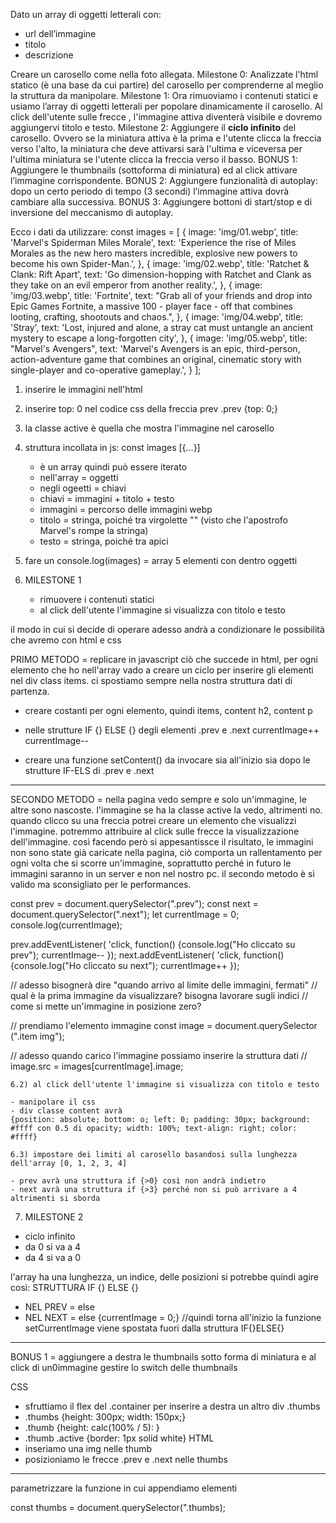 Dato un array di oggetti letterali con:
 - url dell’immagine
 - titolo
 - descrizione

Creare un carosello come nella foto allegata.
Milestone 0:
Analizzate l'html statico (è una base da cui partire) del carosello per comprenderne al meglio la struttura da manipolare.
Milestone 1:
Ora rimuoviamo i contenuti statici e usiamo l’array di oggetti letterali per popolare dinamicamente il carosello.
Al click dell'utente sulle frecce , l'immagine attiva diventerà visibile e dovremo aggiungervi titolo e testo.
Milestone 2:
Aggiungere il **ciclo infinito** del carosello. Ovvero se la miniatura attiva è la prima e l'utente clicca la freccia verso l'alto, la miniatura che deve attivarsi sarà l'ultima e viceversa per l'ultima miniatura se l'utente clicca la freccia verso il basso.
BONUS 1:
Aggiungere le thumbnails (sottoforma di miniatura) ed al click attivare l’immagine corrispondente.
BONUS 2:
Aggiungere funzionalità di autoplay: dopo un certo periodo di tempo (3 secondi) l’immagine attiva dovrà cambiare alla successiva.
BONUS 3:
Aggiungere bottoni di start/stop e di inversione del meccanismo di autoplay.

Ecco i dati da utilizzare:
const images = [
    {
        image: 'img/01.webp',
        title: 'Marvel\'s Spiderman Miles Morale',
        text: 'Experience the rise of Miles Morales as the new hero masters incredible, explosive new powers to become his own Spider-Man.',
    }, {
        image: 'img/02.webp',
        title: 'Ratchet & Clank: Rift Apart',
        text: 'Go dimension-hopping with Ratchet and Clank as they take on an evil emperor from another reality.',
    }, {
        image: 'img/03.webp',
        title: 'Fortnite',
        text: "Grab all of your friends and drop into Epic Games Fortnite, a massive 100 - player face - off that combines looting, crafting, shootouts and chaos.",
    }, {
        image: 'img/04.webp',
        title: 'Stray',
        text: 'Lost, injured and alone, a stray cat must untangle an ancient mystery to escape a long-forgotten city',
    }, {
        image: 'img/05.webp',
        title: "Marvel's Avengers",
        text: 'Marvel\'s Avengers is an epic, third-person, action-adventure game that combines an original, cinematic story with single-player and co-operative gameplay.',
    }
];

1) inserire le immagini nell'html
2) inserire top: 0 nel codice css della freccia prev
 .prev {top: 0;}
3) la classe active è quella che mostra l'immagine nel carosello

4) struttura incollata in js: const images [{...}]
    - è un array quindi può essere iterato
    - nell'array = oggetti
    - negli ogeetti = chiavi
    - chiavi = immagini + titolo + testo
    - immagini = percorso delle immagini webp
    - titolo = stringa, poiché tra virgolette "" (visto che l'apostrofo Marvel's rompe la stringa)
    - testo = stringa, poiché tra apici

5) fare un console.log(images) = array 5 elementi con dentro oggetti

6) MILESTONE 1
    - rimuovere i contenuti statici
    - al click dell'utente l'immagine si visualizza con titolo e testo

il modo in cui si decide di operare adesso andrà a condizionare le possibilità che avremo con html e css

PRIMO METODO = replicare in javascript ciò che succede in html, per ogni elemento che ho nell'array vado a creare un ciclo per inserire gli elementi nel div class items. ci spostiamo sempre nella nostra struttura dati di partenza.

- creare costanti per ogni elemento, quindi items, content h2, content p

- nelle strutture IF {} ELSE {} degli elementi .prev e .next
    currentImage++ currentImage--

- creare una funzione setContent() da invocare sia all'inizio sia dopo le strutture IF-ELS di .prev e .next

____________________________________________________________________________________________________________________________________

SECONDO METODO = nella pagina vedo sempre e solo un'immagine, le altre sono nascoste. l'immagine se ha la classe active la vedo, altrimenti no. quando clicco su una freccia potrei creare un elemento che visualizzi l'immagine. potremmo attribuire al click sulle frecce la visualizzazione dell'immagine. così facendo però si appesantissce il risultato, le immagini non sono state già caricate nella pagina, ciò comporta un rallentamento per ogni volta che si scorre un'immagine, soprattutto perché in futuro le immagini saranno in un server e non nel nostro pc. il secondo metodo è sì valido ma sconsigliato per le performances.

const prev = document.querySelector(".prev");
const next = document.querySelector(".next");
let currentImage = 0; console.log(currentImage);

prev.addEventListener( 'click, function() {console.log("Ho cliccato su prev"); currentImage-- });
next.addEventListener( 'click, function() {console.log("Ho cliccato su next"); currentImage++ });

// adesso bisognerà dire "quando arrivo al limite delle immagini, fermati"
// qual è la prima immagine da visualizzare? bisogna lavorare sugli indici
// come si mette un'immagine in posizione zero?

// prendiamo l'elemento immagine
const image = document.querySelector (".item img");

// adesso quando carico l'immagine possiamo inserire la struttura dati
// image.src = images[currentImage].image; 

    6.2) al click dell'utente l'immagine si visualizza con titolo e testo

    - manipolare il css
    - div classe content avrà
    {position: absolute; bottom: o; left: 0; padding: 30px; background: #ffff con 0.5 di opacity; width: 100%; text-align: right; color: #ffff}

    6.3) impostare dei limiti al carosello basandosi sulla lunghezza dell'array [0, 1, 2, 3, 4]

    - prev avrà una struttura if {>0} così non andrà indietro
    - next avrà una struttura if {>3} perché non si può arrivare a 4 altrimenti si sborda

7) MILESTONE 2
- ciclo infinito
- da 0 si va a 4
- da 4 si va a 0

l'array ha una lunghezza, un indice, delle posizioni
si potrebbe quindi agire così:
STRUTTURA IF {} ELSE {}

- NEL PREV = else 
- NEL NEXT = else {currentImage = 0;} //quindi torna all'inizio
    la funzione setCurrentImage viene spostata fuori dalla struttura IF{}ELSE{}

____________________________________________________________________________________________________________________________________

BONUS 1 = aggiungere a destra le thumbnails sotto forma di miniatura e al click di un0immagine gestire lo switch delle thumbnails

CSS
- sfruttiamo il flex del .container per inserire a destra un altro div .thumbs
- .thumbs {height: 300px; width: 150px;}
- .thumb {height: calc(100% / 5): }
- .thumb .active {border: 1px solid white}
HTML
- inseriamo una img nelle thumb
- posizioniamo le frecce .prev e .next nelle thumbs

______

parametrizzare la funzione in cui appendiamo elementi

const thumbs = document.querySelector(".thumbs);



